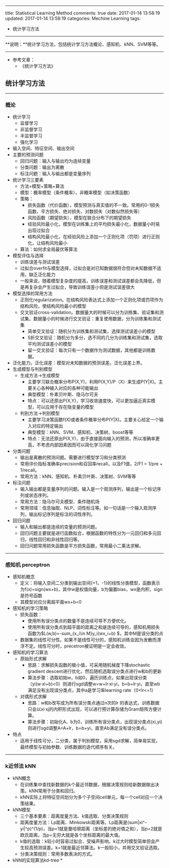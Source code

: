 
---
title: Statistical Learning Method
comments: true
date: 2017-01-14 13:58:19
updated: 2017-01-14 13:58:19
categories: Mechine Learning
tags:
- 统计学习方法
---

**说明：**统计学习方法，包括统计学习方法概论、感知机、kNN、SVM等等。
<!-- more -->

---
* 参考文章：
	* 《统计学习方法》


## 统计学习方法

---
### 概论

* 统计学习
	* 监督学习
	* 非监督学习
	* 半监督学习
	* 强化学习
* 输入空间、特征空间、输出空间
* 主要的预测问题
	* 回归问题：输入与输出均为连续变量
	* 分类问题：输出为离散
	* 标注问题：输入与输出都是变量序列
* 统计学习三要素
	* 方法=模型+策略+算法
	* 模型：概率模型（条件概率）、非概率模型（如决策函数）
	* 策略：
		* 损失函数（代价函数），模型预测与真实值的不一致。常用的0-1损失函数、平方损失、绝对损失、对数损失（对数似然损失等）
		* 风险函数（期望损失），模型在联合分布下的期望损失
		* 经验风险最小化，模型在训练集上的平均损失最小化，数据量小时易出现过拟合
		* 结构风险最小化，在经验风险上添加一个正则化项（罚项）进行正则化，让结构风险最小
	* 算法：如何求全局最优等算法
* 模型评估与选择
	* 训练误差与测试误差
	* 过拟合overfit与模型选择，过拟合是对已知数据很符合但对未知数据不适用，缺乏泛化能力
	* 一般来说，随着模型复杂度的提高，训练误差和测试误差都会先降低，但是再复杂会产生过拟合，导致训练误差小但是测试误差很大
* 模型选择的常用方法
	* 正则化regularization。在结构风险表达式上添加一个正则化项或罚项作为结构风险，使结构风险最小的模型
	* 交叉验证cross-validation。数据量大的时候可以分为训练集、验证集和测试集。数据量小的时候进行交叉验证：重复使用数据，分为训练集和测试集
		* 简单交叉验证：随机分为训练集和测试集，选择测试误差小的模型
		* S折交叉验证：随机分为多分，选不同的几分为训练集和测试集，选取平均测试误差小的模型
		* 留一交叉验证：每次只有一个数据作为测试数据，其他都是训练数据。
* 泛化能力。泛化误差：模型对未知数据的预测误差。泛化误差上界。 
* 生成模型与判别模型
	* 生成方法->生成模型
		* 主要学习联合概率分布P(X,Y)，利用P(X,Y)/P（X）来生成P(Y|X)。主要关心各种输入对应的各种可能输出
		* 典型模型：朴素贝叶斯、隐马尔可夫
		* 特点：可以还原出P(X,Y)，学习收敛速度快，可以更加逼近真实模型，可以应用于存在隐变量的模型
	* 判别方法->判别模型
		* 主要学习决策函数f(X)或者条件概率分布P(Y|X)。主要关心给定一个输入对应的特定输出
		* 典型模型：kNN、SVM、感知机、决策树、boost等等
		* 特点：无法还原出P(X,Y)，由于直接面向输入的预测，所以准确率更高，不考虑内部因素因而可以简化学习问题
* 分类问题
	* 输出是离散的预测问题。需要进行模型学习和分类预测
	* 常用评价指标准确率precision和召回率recall，以及F1值，2/F1 = 1/pre + 1/recall。
	* 常用方法：kNN、感知机、朴素贝叶斯、决策树、SVM等等
* 标注问题
	* 输入输出都是变量序列的问题。输入是一个观测序列，输出是一个标记序列或状态序列。
	* 常用方法：隐马尔可夫模型、条件随机场
	* 常用领域：信息抽取、NLP、词性标注等。如一句话是一个输入观测序列，输出标记序列是标注的词性序列。
* 回归问题
	* 输入和输出都是连续的变量的预测问题。
	* 回归问题主要就是进行函数拟合，根据函数的特性分为一元回归和多元回归，线性回归和非线性回归等。
	* 回归问题常用损失函数是平方损失函数，常用最小二乘法求解。

---
###  感知机 perceptron

* 感知机概念
	* 定义：将输入空间二分类到输出空间{+1，-1}的线性分类模型，函数表示为f(x)=sign(wx+b)，其中w是权值向量，b为偏置bias，wx是内积，sign是符号函数
	* 其模型对应分离超平面wx+b=0
* 感知机的学习策略
	* 损失函数：
		* 使用所有误分类点的数量不是连续可导不方便优化。
		* 使用所有误分类点到超平面的距离之和是连续可导的，感知机用损失函数为$L(w,b)=-sum_{x_i\in M}y_i(wx_i+b) $，其中M是误分类的点
	* 数据集的线性可分性。如果不是线性可分的，感知机训练会因为发散而漂浮不定。线性可分时，precetron被证明是一定会收敛。
* 感知机的学习算法
	* 原始形式求解
		* 思路：求解损失函数的极小值，可采用随机梯度下降stochastic gradient descent进行优化，然后随机选取误分类点进行w和b的更新
		* 算法步骤：选取初始w，b如0，遍历训练点，如果出现误分类（yi(w·xi+b)<0）则进行sgd调整w=w+lr·xi·yi，b=b+lr·yi，直至wb满足没有出现误分类点，其中a是学习率learning rate（0<lr<=1）
	* 对偶形式求解
		* 思路：w和b改写成为所有误分类点通过n次的lr 的表达式，训练数据只会以xi·xj的内积形式出现，可以进行预计算存储为Gram矩阵方便计算。
		* 算法步骤：初始化A、b为0，训练所有误分类点，出现误分类点(xi,yi)则进行sgd调整A=A+lr，b=b+yi，直至Ab满足没有误分类点。
* 特点
	* 适用于线性可分，二分类，属于判别模型，采用sgd求解，简单易实现，最终模型与初始参数、训练数据的迭代顺序有关。

---
### k近邻法 kNN

* kNN概念
	* 在训练集中查找新数据的k个最近邻数据，根据决策规则给新数据做出决策。kNN常用于分类和回归。
	* kNN实际上将特征空间划分为多个子空间cell单元，每一个cell对应一个决策结果。
* kNN模型
	* 三个基本要素：距离度量方法、k值选取、分类决策规则
	* 距离度量方法：Lp距离、Minkowski距离等。Lp距离是(sum|xi^-yi|^p)^(1/p)，当p=1就是曼哈顿距离（坐标差的绝对值之和），当p=2就是欧氏距离，当p=无穷大就是各个坐标距离的最大值。
	* k值的选取：k较小时容易过拟合、受噪声影响，k过大时模型简单但会产生较高预测误差。k=1就是最近邻算法。k一般较小，并用交叉验证选取。
	* 分类决策规则：常用多数表决的方式。
* kNN的实现算法kd-tree
	* 















